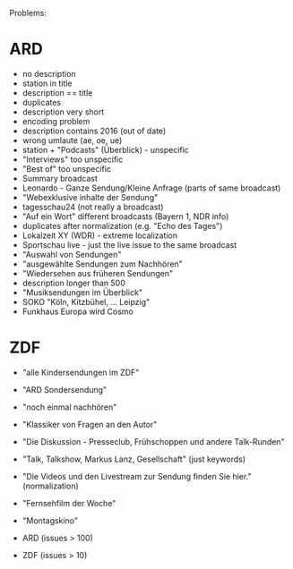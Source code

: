 Problems:

# ARD
* no description
* station in title
* description == title
* duplicates
* description very short
* encoding problem
* description contains 2016 (out of date)
* wrong umlaute (ae, oe, ue)
* station + "Podcasts" (Überblick) - unspecific
* "Interviews" too unspecific
* "Best of" too unspecific
* Summary broadcast
* Leonardo - Ganze Sendung/Kleine Anfrage (parts of same broadcast)
* "Webexklusive inhalte der Sendung"
* tagesschau24 (not really a broadcast)
* "Auf ein Wort" different broadcasts (Bayern 1, NDR info)
* duplicates after normalization (e.g. "Echo des Tages")
* Lokalzeit XY (WDR) - extreme localization
* Sportschau live - just the live issue to the same broadcast
* "Auswahl von Sendungen"
* "ausgewählte Sendungen zum Nachhören"
* "Wiedersehen aus früheren Sendungen"
* description longer than 500
* "Musiksendungen im Überblick"
* SOKO "Köln, Kitzbühel, ... Leipzig"
* Funkhaus Europa wird Cosmo

# ZDF
* "alle Kindersendungen im ZDF"
* "ARD Sondersendung"
* "noch einmal nachhören"
* "Klassiker von Fragen an den Autor"
* "Die Diskussion - Presseclub, Frühschoppen und andere Talk-Runden"
* "Talk, Talkshow, Markus Lanz, Gesellschaft" (just keywords)
* "Die Videos und den Livestream zur Sendung finden Sie hier."
  (normalization)
* "Fernsehfilm der Woche"
* "Montagskino"





* ARD (issues > 100)
* ZDF (issues > 10)




